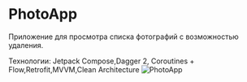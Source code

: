 # PhotoApp
Приложение для просмотра списка фотографий с возможностью удаления.

Технологии:
Jetpack Compose,Dagger 2, Coroutines + Flow,Retrofit,MVVM,Clean Architecture
![PhotoApp](https://user-images.githubusercontent.com/75312430/204378487-d572a659-23eb-4860-b6f7-c7f4437feaab.jpg)
